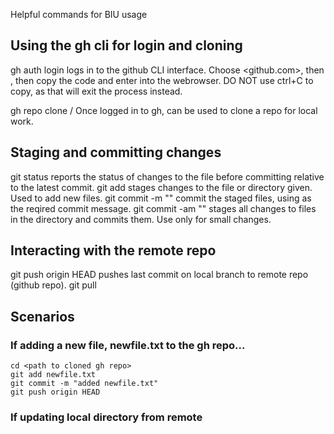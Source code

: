 Helpful commands for BIU usage

## Using the gh cli for login and cloning
gh auth login
	logs in to the github CLI interface. Choose <github.com>, then <https>,
	then copy the code and enter into the webrowser. DO NOT use ctrl+C to
	copy, as that will exit the process instead.

gh repo clone <user>/<repo>
	Once logged in to gh, can be used to clone a repo for local work.

## Staging and committing changes
git status
	reports the status of changes to the file before committing relative to the latest commit.
git add <directory>
	stages changes to the file or directory given. Used to add new files.
git commit -m "<commit message>"
	commit the staged files, using <message> as the reqired commit message.
git commit -am "<commit message>"
	stages all changes to files in the directory and commits them. Use only for small changes.

## Interacting with the remote repo
git push origin HEAD
	pushes last commit on local branch to remote repo (github repo).
git pull 

## Scenarios
### If adding a new file, newfile.txt to the gh repo...
	cd <path to cloned gh repo>
	git add newfile.txt
	git commit -m "added newfile.txt"
	git push origin HEAD

### If updating local directory from remote

